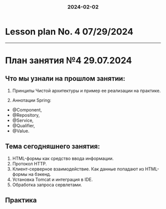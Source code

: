 
<h3 style="text-align: center; padding-bottom: 14px">2024-02-02</h3>

# Lesson plan No. 4 07/29/2024



___

# План занятия №4 29.07.2024

## Что мы узнали на прошлом занятии:
1. Принципы Чистой архитектуры и пример ее реализации на практике.

2. Аннотации Spring: 
- @Component,
- @Repository, 
- @Service, 
- @Qualifier, 
- @Value.

## Тема сегодняшнего занятия:

1. HTML-формы как средство ввода информации.
2. Протокол HTTP.
3. Клиент-серверное взаимодействие. Как данные попадают из HTML-формы на бэкенд.
4. Установка Tomcat и интеграция в IDE.
5. Обработка запроса сервлетами.



## Практика

